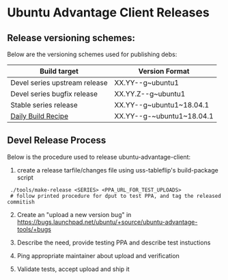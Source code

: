 # Ubuntu Advantage Client Releases

## Release versioning schemes:

Below are the versioning schemes used for publishing debs:

| Build target | Version Format |
| -------- | -------- |
| Devel series upstream release | XX.YY-<commit-revno>-g<commitish>~ubuntu1|
| Devel series bugfix release | XX.YY.Z-<commit-revno>-g<commitish>~ubuntu1|
| Stable series release | XX.YY-<commit-revno>-g<commitish>~ubuntu1~18.04.1|
| [Daily Build Recipe](https://code.launchpad.net/~canonical-server/+recipe/ua-client-daily) | XX.YY-<revtime>-g<commitish>-~ubuntu1~18.04.1 |

## Devel Release Process

Below is the procedure used to release ubuntu-advantage-client:

 1. create a release tarfile/changes file using uss-tableflip's build-package script
```
 ./tools/make-release <SERIES> <PPA_URL_FOR_TEST_UPLOADS>
 # follow printed procedure for dput to test PPA, and tag the released commitish
```

 2. Create an "upload a new version bug" in https://bugs.launchpad.net/ubuntu/+source/ubuntu-advantage-tools/+bugs

 3. Describe the need, provide testing PPA and describe test instuctions
 4. Ping appropriate maintainer about upload and verification
 5. Validate tests, accept upload and ship it
